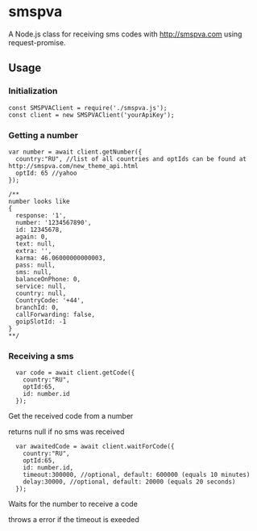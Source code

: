 # smspva
A Node.js class for receiving sms codes with http://smspva.com using request-promise.

## Usage
### Initialization
```
const SMSPVAClient = require('./smspva.js');
const client = new SMSPVAClient('yourApiKey');
```
### Getting a number
```
var number = await client.getNumber({
  country:"RU", //list of all countries and optIds can be found at http://smspva.com/new_theme_api.html
  optId: 65 //yahoo
});

/**
number looks like
{
  response: '1',
  number: '1234567890',
  id: 12345678,
  again: 0,
  text: null,
  extra: '',
  karma: 46.06000000000003,
  pass: null,
  sms: null,
  balanceOnPhone: 0,
  service: null,
  country: null,
  CountryCode: '+44',
  branchId: 0,
  callForwarding: false,
  goipSlotId: -1
}
**/
```
### Receiving a sms
```
  var code = await client.getCode({
    country:"RU",
    optId:65,
    id: number.id
  });
```
Get the received code from a number

returns null if no sms was received
    
```
  var awaitedCode = await client.waitForCode({
    country:"RU",
    optId:65,
    id: number.id,
    timeout:300000, //optional, default: 600000 (equals 10 minutes)
    delay:30000, //optional, default: 20000 (equals 20 seconds)
  });   
```
Waits for the number to receive a code

throws a error if the timeout is exeeded
